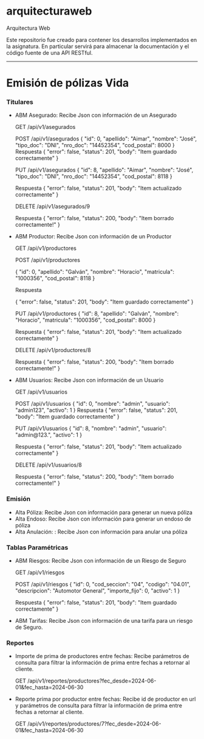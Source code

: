# arquitecturaweb
Arquitectura Web

Este repositorio fue creado para contener los desarrollos implementados en la asignatura. 
En particular servirá para almacenar la documentación y el código fuente de una API RESTful.

-------------

# Emisión de pólizas Vida

### Titulares

- ABM Asegurado: Recibe Json con información de un Asegurado

  GET /api/v1/asegurados

  POST /api/v1/asegurados
  {
    "id": 0,
    "apellido": "Aimar",
    "nombre": "José",
    "tipo_doc": "DNI",
    "nro_doc": "14452354",
    "cod_postal": 8000
  }
  Respuesta
  {
    "error": false,
    "status": 201,
    "body": "Item guardado correctamente"
  }

  PUT /api/v1/asegurados
  {
    "id": 8,
    "apellido": "Aimar",
    "nombre": "José",
    "tipo_doc": "DNI",
    "nro_doc": "14452354",
    "cod_postal": 8118
  }

  Respuesta
  {
    "error": false,
    "status": 201,
    "body": "Item actualizado correctamente"
  }

  DELETE /api/v1/asegurados/9

  Respuesta
  {
    "error": false,
    "status": 200,
    "body": "Item borrado correctamente!"
  }

  
- ABM Productor: Recibe Json con información de un Productor

  GET /api/v1/productores

  POST /api/v1/productores

  {
    "id": 0,
    "apellido": "Galván",
    "nombre": "Horacio",
    "matricula": "1000356",
    "cod_postal": 8118
  }

  Respuesta

  {
    "error": false,
    "status": 201,
    "body": "Item guardado correctamente"
  }

  PUT /api/v1/productores
  {
    "id": 8,
    "apellido": "Galván",
    "nombre": "Horacio",
    "matricula": "1000356",
    "cod_postal": 8000
  }

  Respuesta
  {
    "error": false,
    "status": 201,
    "body": "Item actualizado correctamente"
  }

  DELETE /api/v1/productores/8

  Respuesta
  {
    "error": false,
    "status": 200,
    "body": "Item borrado correctamente!"
  }  

- ABM Usuarios: Recibe Json con información de un Usuario

  GET /api/v1/usuarios

  POST /api/v1/usuarios
  {
    "id": 0,
    "nombre": "admin",
    "usuario": "admin123",
    "activo": 1
  }
  Respuesta
  {
    "error": false,
    "status": 201,
    "body": "Item guardado correctamente"
  }

  PUT /api/v1/usuarios
  {
    "id": 8,
    "nombre": "admin",
    "usuario": "admin@123.",
    "activo": 1
  }

  Respuesta
  {
    "error": false,
    "status": 201,
    "body": "Item actualizado correctamente"
  }

  DELETE /api/v1/usuarios/8

  Respuesta
  {
    "error": false,
    "status": 200,
    "body": "Item borrado correctamente!"
  }

  
### Emisión

- Alta Póliza: Recibe Json con información para generar un nueva póliza
- Alta Endoso: Recibe Json con información para generar un endoso de póliza
- Alta Anulación: : Recibe Json con información para anular una póliza

### Tablas Paramétricas

- ABM Riesgos: Recibe Json con información de un Riesgo de Seguro

  GET /api/v1/riesgos

  POST /api/v1/riesgos
  {
    "id": 0,
    "cod_seccion": "04",
    "codigo": "04.01",
    "descripcion": "Automotor General",
    "importe_fijo": 0,
    "activo": 1
  }

  Respuesta
  {
    "error": false,
    "status": 201,
    "body": "Item guardado correctamente"
  }

 
- ABM Tarifas: Recibe Json con información de una tarifa para un riesgo de Seguro.


### Reportes

- Importe de prima de productores entre fechas: Recibe parámetros de consulta para filtrar la información de prima entre fechas a retornar al cliente.

  GET /api/v1/reportes/productores?fec_desde=2024-06-01&fec_hasta=2024-06-30

- Reporte prima por productor entre fechas: Recibe id de productor en url y parámetros de consulta para filtrar la información de prima entre fechas a retornar al cliente.

  GET /api/v1/reportes/productores/7?fec_desde=2024-06-01&fec_hasta=2024-06-30


